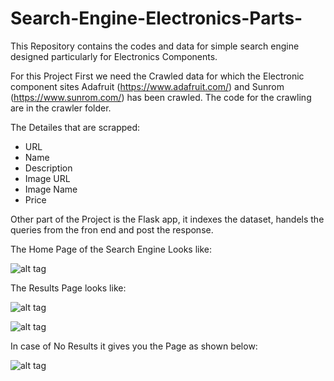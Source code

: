 # Search-Engine-Electronics-Parts-
This Repository contains the codes and data for simple search engine designed particularly for Electronics Components.

For this Project First we need the Crawled data for which the Electronic component sites Adafruit (https://www.adafruit.com/) and Sunrom (https://www.sunrom.com/) has been crawled. The code for the crawling are in the crawler folder.

The Detailes that are scrapped: 

- URL 
- Name
- Description 
- Image URL
- Image Name
- Price

Other part of the Project is the Flask app, it indexes the dataset, handels the queries from the fron end and post the response.


The Home Page of the Search Engine Looks like:

![alt tag](https://github.com/darpraithatha/Search-Engine-Electronic-Parts/blob/master/Screenshots/1.png)

The Results Page looks like:

![alt tag](https://github.com/darpraithatha/Search-Engine-Electronic-Parts/blob/master/Screenshots/2.png)


![alt tag](https://github.com/darpraithatha/Search-Engine-Electronic-Parts/blob/master/Screenshots/3.png)

In case of No Results it gives you the Page as shown below:

![alt tag](https://github.com/darpraithatha/Search-Engine-Electronic-Parts/blob/master/Screenshots/4.png)

